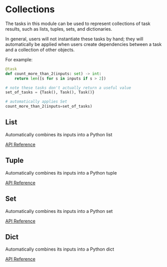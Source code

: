 # Collections

The tasks in this module can be used to represent collections of task results, such as lists, tuples, sets, and dictionaries.

In general, users will not instantiate these tasks by hand; they will automatically be applied when users create dependencies between a task and a collection of other objects.

For example:

```python
@task
def count_more_than_2(inputs: set) -> int:
    return len([s for s in inputs if s > 2])

# note these tasks don't actually return a useful value
set_of_tasks = {Task(), Task(), Task()}

# automatically applies Set
count_more_than_2(inputs=set_of_tasks)
```

## List <Badge text="task"/>

Automatically combines its inputs into a Python list

[API Reference](/api/unreleased/tasks/collections.html#prefect-tasks-core-collections-list)

## Tuple <Badge text="task"/>

Automatically combines its inputs into a Python tuple

[API Reference](/api/unreleased/tasks/collections.html#prefect-tasks-core-collections-tuple)

## Set <Badge text="task"/>

Automatically combines its inputs into a Python set

[API Reference](/api/unreleased/tasks/collections.html#prefect-tasks-core-collections-set)

## Dict <Badge text="task"/>

Automatically combines its inputs into a Python dict

[API Reference](/api/unreleased/tasks/collections.html#prefect-tasks-core-collections-dict)
